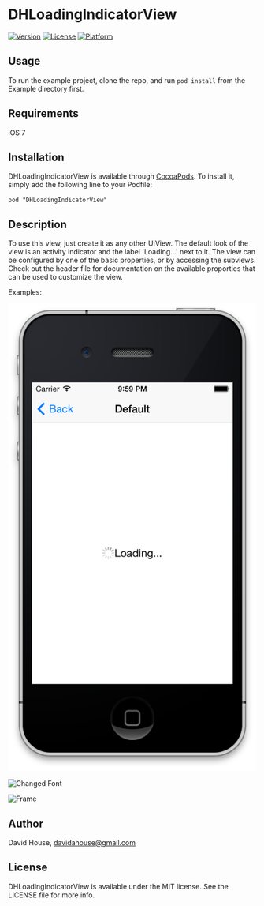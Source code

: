# DHLoadingIndicatorView

[![Version](https://img.shields.io/cocoapods/v/DHLoadingIndicatorView.svg?style=flat)](http://cocoadocs.org/docsets/DHLoadingIndicatorView)
[![License](https://img.shields.io/cocoapods/l/DHLoadingIndicatorView.svg?style=flat)](http://cocoadocs.org/docsets/DHLoadingIndicatorView)
[![Platform](https://img.shields.io/cocoapods/p/DHLoadingIndicatorView.svg?style=flat)](http://cocoadocs.org/docsets/DHLoadingIndicatorView)

## Usage

To run the example project, clone the repo, and run `pod install` from the Example directory first.

## Requirements

iOS 7

## Installation

DHLoadingIndicatorView is available through [CocoaPods](http://cocoapods.org). To install
it, simply add the following line to your Podfile:

    pod "DHLoadingIndicatorView"

## Description

To use this view, just create it as any other UIView. The default look of the view is an activity
indicator and the label 'Loading...' next to it. The view can be configured by one of the basic
properties, or by accessing the subviews. Check out the header file for documentation on the
available proporties that can be used to customize the view.

Examples:

![Basic](https://www.github.com/davidahouse/DHLoadingIndicatorView/blob/master/IndicatorViewExample_Basic.png)

![Changed Font](https://www.github.com/davidahouse/DHLoadingIndicatorView/IndicatorViewExample_Font.png)

![Frame](https://www.github.com/davidahouse/DHLoadingIndicatorView/IndicatorViewExample_Frame.png)

## Author

David House, davidahouse@gmail.com

## License

DHLoadingIndicatorView is available under the MIT license. See the LICENSE file for more info.
